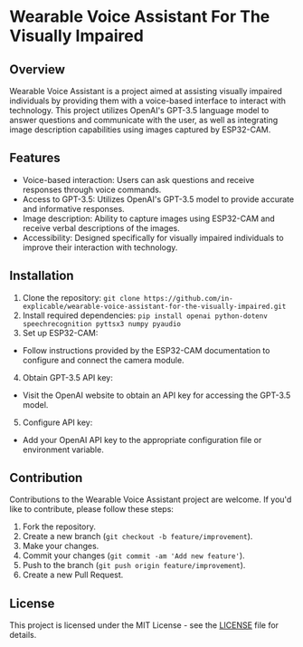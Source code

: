 # Wearable Voice Assistant For The Visually Impaired

## Overview
Wearable Voice Assistant is a project aimed at assisting visually impaired individuals by providing them with a voice-based interface to interact with technology. This project utilizes OpenAI's GPT-3.5 language model to answer questions and communicate with the user, as well as integrating image description capabilities using images captured by ESP32-CAM.

## Features
- Voice-based interaction: Users can ask questions and receive responses through voice commands.
- Access to GPT-3.5: Utilizes OpenAI's GPT-3.5 model to provide accurate and informative responses.
- Image description: Ability to capture images using ESP32-CAM and receive verbal descriptions of the images.
- Accessibility: Designed specifically for visually impaired individuals to improve their interaction with technology.

## Installation
1. Clone the repository: `git clone https://github.com/in-explicable/wearable-voice-assistant-for-the-visually-impaired.git`
2. Install required dependencies: `pip install openai python-dotenv speechrecognition pyttsx3 numpy pyaudio`
3. Set up ESP32-CAM:
- Follow instructions provided by the ESP32-CAM documentation to configure and connect the camera module.
4. Obtain GPT-3.5 API key:
- Visit the OpenAI website to obtain an API key for accessing the GPT-3.5 model.
5. Configure API key:
- Add your OpenAI API key to the appropriate configuration file or environment variable.


## Contribution
Contributions to the Wearable Voice Assistant project are welcome. If you'd like to contribute, please follow these steps:
1. Fork the repository.
2. Create a new branch (`git checkout -b feature/improvement`).
3. Make your changes.
4. Commit your changes (`git commit -am 'Add new feature'`).
5. Push to the branch (`git push origin feature/improvement`).
6. Create a new Pull Request.

## License
This project is licensed under the MIT License - see the [LICENSE](LICENSE) file for details.

